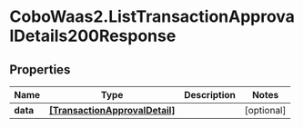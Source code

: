 # CoboWaas2.ListTransactionApprovalDetails200Response

## Properties

Name | Type | Description | Notes
------------ | ------------- | ------------- | -------------
**data** | [**[TransactionApprovalDetail]**](TransactionApprovalDetail.md) |  | [optional] 


